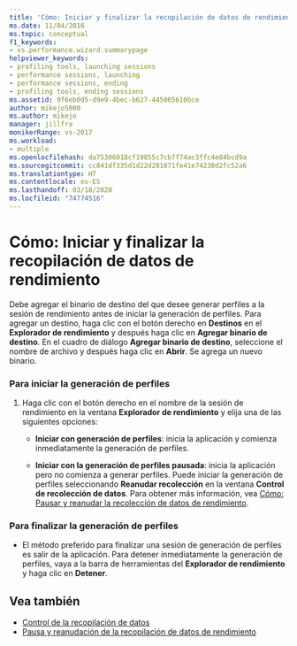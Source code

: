 ```yaml
---
title: 'Cómo: Iniciar y finalizar la recopilación de datos de rendimiento | Microsoft Docs'
ms.date: 11/04/2016
ms.topic: conceptual
f1_keywords:
- vs.performance.wizard.summarypage
helpviewer_keywords:
- profiling tools, launching sessions
- performance sessions, launching
- performance sessions, ending
- profiling tools, ending sessions
ms.assetid: 9f6eb0d5-d9e9-4bec-b627-445065610bce
author: mikejo5000
ms.author: mikejo
manager: jillfra
monikerRange: vs-2017
ms.workload:
- multiple
ms.openlocfilehash: da75306018cf19855c7cb7f74ac3ffc4e84bcd9a
ms.sourcegitcommit: cc841df335d1d22d281871fe41e74238d2fc52a6
ms.translationtype: HT
ms.contentlocale: es-ES
ms.lasthandoff: 03/18/2020
ms.locfileid: "74774516"
---
```

# <a name="how-to-start-and-end-performance-data-collection"></a>Cómo: Iniciar y finalizar la recopilación de datos de rendimiento
Debe agregar el binario de destino del que desee generar perfiles a la sesión de rendimiento antes de iniciar la generación de perfiles. Para agregar un destino, haga clic con el botón derecho en **Destinos** en el **Explorador de rendimiento** y después haga clic en **Agregar binario de destino**. En el cuadro de diálogo **Agregar binario de destino**, seleccione el nombre de archivo y después haga clic en **Abrir**. Se agrega un nuevo binario.

### <a name="to-start-profiling"></a>Para iniciar la generación de perfiles

1. Haga clic con el botón derecho en el nombre de la sesión de rendimiento en la ventana **Explorador de rendimiento** y elija una de las siguientes opciones:

    - **Iniciar con generación de perfiles**: inicia la aplicación y comienza inmediatamente la generación de perfiles.

    - **Iniciar con la generación de perfiles pausada**: inicia la aplicación pero no comienza a generar perfiles. Puede iniciar la generación de perfiles seleccionando **Reanudar recolección** en la ventana **Control de recolección de datos**. Para obtener más información, vea [Cómo: Pausar y reanudar la recolección de datos de rendimiento](../profiling/how-to-pause-and-resume-performance-data-collection.md).

### <a name="to-end-profiling"></a>Para finalizar la generación de perfiles

- El método preferido para finalizar una sesión de generación de perfiles es salir de la aplicación. Para detener inmediatamente la generación de perfiles, vaya a la barra de herramientas del **Explorador de rendimiento** y haga clic en **Detener**.

## <a name="see-also"></a>Vea también
- [Control de la recopilación de datos](../profiling/controlling-data-collection.md)
- [Pausa y reanudación de la recopilación de datos de rendimiento](../profiling/how-to-pause-and-resume-performance-data-collection.md)
